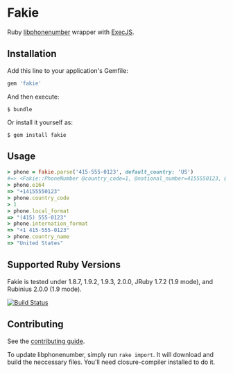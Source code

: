 # Fakie

Ruby [libphonenumber](http://code.google.com/p/libphonenumber) wrapper with [ExecJS](https://github.com/sstephenson/execjs).

## Installation

Add this line to your application's Gemfile:

``` ruby
gem 'fakie'
```

And then execute:

    $ bundle

Or install it yourself as:

    $ gem install fakie

## Usage

``` ruby
> phone = Fakie.parse('415-555-0123', default_country: 'US')
#=> <Fakie::PhoneNumber @country_code=1, @national_number=4155550123, @raw_input="415-555-0123", @country_code_source=20, @preferred_domestic_carrier_code="", @is_possible=true, @is_valid=true, @region_code="US", @type="FIXED_LINE_OR_MOBILE">
> phone.e164
=> "+14155550123"
> phone.country_code
> 1
> phone.local_format
=> "(415) 555-0123"
> phone.internation_format
=> "+1 415-555-0123"
> phone.country_name
=> "United States"
```

## Supported Ruby Versions

Fakie is tested under 1.8.7, 1.9.2, 1.9.3, 2.0.0, JRuby 1.7.2 (1.9 mode), and Rubinius 2.0.0 (1.9 mode).

[![Build Status](https://travis-ci.org/seesawco/fakie.png?branch=master)](https://travis-ci.org/seesawco/fakie)

## Contributing

See the [contributing guide](Contributing.markdown).

To update libphonenumber, simply run `rake import`. It will download and build the neccessary files. You'll need closure-compiler installed to do it.
